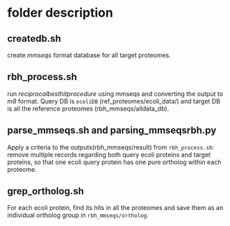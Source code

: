 # folder description

## createdb.sh
create *mmseqs* format database for all target proteomes.

## rbh_process.sh
run $reciprocal best hit procedure$ using mmseqs and converting the output to *m8* format. Query DB is `ecoliDB` (ref_proteomes/ecoli_data/) and target DB is all the reference proteomes (rbh_mmseqs/alldata_db).

## parse_mmseqs.sh and parsing_mmseqsrbh.py
Apply a criteria to the outputs(rbh_mmseqs/result) from `rbh_process.sh`: remove multiple records regarding both query ecoli proteins and target proteins, so that one ecoli query protein has one pure ortholog within each proteome.

## grep_ortholog.sh
For each ecoli protein, find its hits in all the proteomes and save them as an individual ortholog group in `rbh_mmseqs/ortholog`. 

